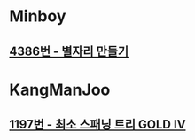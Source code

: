 # Minboy
## [4386번 - 별자리 만들기](https://www.acmicpc.net/problem/4386)

# KangManJoo
## [1197번 - 최소 스패닝 트리 GOLD IV](https://www.acmicpc.net/problem/1197)